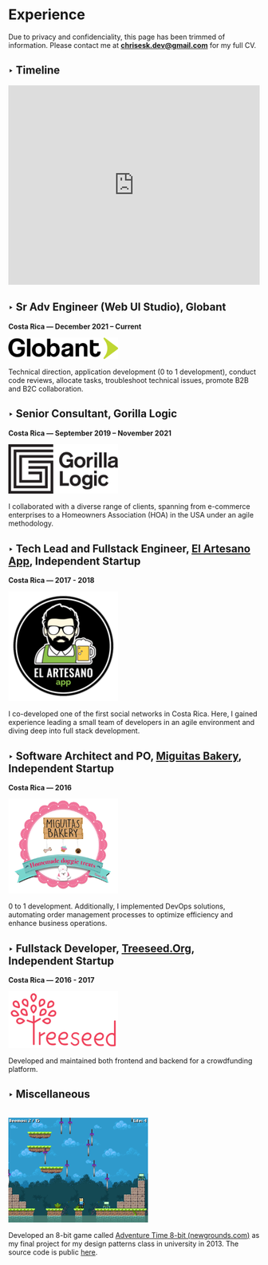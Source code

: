 # Experience

Due to privacy and confidenciality, this page has been trimmed of information. Please contact me at **chrisesk.dev@gmail.com** for my full CV.

## ‣ Timeline
<!-- https://time.graphics/editor/899573?position=2023%2012%208,96.9,99.67,YEAR_2;1.66125 -->
<iframe width="100%" height="400" src="https://time.graphics/embed?v=1&id=899573" frameborder="0" allowfullscreen></iframe>

## ‣ Sr Adv Engineer (Web UI Studio), Globant

**Costa Rica ― December 2021 – Current**

<a href="http://www.globant.com/" target="_blank">
  <img width="220" src="/logo_globant.png" alt="">
</a>

Technical direction, application development (0 to 1 development), conduct code reviews, allocate tasks, troubleshoot technical issues, promote B2B and B2C collaboration.

## ‣ Senior Consultant, Gorilla Logic

**Costa Rica ― September 2019 – November 2021**

<a href="http://www.gorillalogic.com/" target="_blank">
  <img width="220" src="/logo_gl.png" alt="">
</a>

I collaborated with a diverse range of clients, spanning from e-commerce enterprises to a Homeowners Association (HOA) in the USA under an agile methodology.

## ‣ Tech Lead and Fullstack Engineer, [El Artesano App](http://www.elartesanoapp.com/), Independent Startup

**Costa Rica ― 2017 - 2018**

<a href="http://www.elartesanoapp.com/" target="_blank">
  <img width="220" src="/logo_artesano.png" alt="">
</a>

I co-developed one of the first social networks in Costa Rica.
Here, I gained experience leading a small team of developers in an agile environment and diving deep into full stack development.

## ‣ Software Architect and PO, [Miguitas Bakery](https://miguitasbakery.com/), Independent Startup

**Costa Rica ― 2016**

<a href="https://www.miguitasbakery.com/" target="_blank">
  <img width="220" src="/logo_miguitas.png" alt="">
</a>

0 to 1 development. Additionally, I implemented DevOps solutions, automating order management processes to optimize efficiency and enhance business operations.


## ‣ Fullstack Developer, [Treeseed.Org](https://www.treeseed.org/), Independent Startup

**Costa Rica ― 2016 - 2017**

<a href="http://www.treeseed.org/" target="_blank">
  <img width="220" src="/logo_treeseed.png" alt="">
</a>

Developed and maintained both frontend and backend for a crowdfunding platform.

## ‣ Miscellaneous
<br>

<a href="https://www.newgrounds.com/portal/view/617935" target="_blank">
  <img width="280" src="/adventure_time_8bit.png" alt="">
</a>

Developed an 8-bit game called [Adventure Time 8-bit (newgrounds.com)](https://www.newgrounds.com/portal/view/617935) as my final
project for my design patterns class in university in 2013. The source
code is public [here](https://github.com/chrisEsk/dcce).